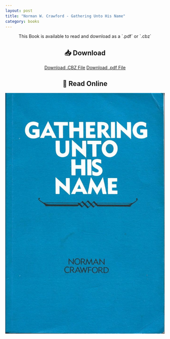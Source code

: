 ```yaml
---
layout: post
title: "Norman W. Crawford - Gathering Unto His Name"
category: books
---
```

<div style="text-align: center;">
This Book is available to read and download as a `.pdf` or `.cbz`

<h2>📥 Download</h2>

<a href="{{ '/assets/books/norman-w-crawford-gathering-unto-his-name.cbz' | relative_url }}" download class="button">Download .CBZ File</a>
<a href="{{ '/assets/books/norman-w-crawford-gathering-unto-his-name.pdf' | relative_url }}" download class="button">Download .pdf File</a>


<h2>📖 Read Online</h2>
<div class="book-pages">
  <!-- Visible Cover Image + Button -->
  <a href="/assets/books/gathering-unto-his-name/page001.jpg" data-lightbox="book" data-title="Page 1">
    <img src="/assets/books/gathering-unto-his-name/page001.jpg" alt="Cover - Page 1" loading="lazy" />
  </a>
  </div>
  <!-- Hidden Lightbox-only Pages -->
  <a href="/assets/books/gathering-unto-his-name/page002.jpg" data-lightbox="book" data-title="Page 2"></a>
  <a href="/assets/books/gathering-unto-his-name/page003.jpg" data-lightbox="book" data-title="Page 3"></a>
  <a href="/assets/books/gathering-unto-his-name/page004.jpg" data-lightbox="book" data-title="Page 4"></a>
  <a href="/assets/books/gathering-unto-his-name/page005.jpg" data-lightbox="book" data-title="Page 5"></a>
  <a href="/assets/books/gathering-unto-his-name/page006.jpg" data-lightbox="book" data-title="Page 6"></a>
  <a href="/assets/books/gathering-unto-his-name/page007.jpg" data-lightbox="book" data-title="Page 7"></a>
  <a href="/assets/books/gathering-unto-his-name/page008.jpg" data-lightbox="book" data-title="Page 8"></a>
  <a href="/assets/books/gathering-unto-his-name/page009.jpg" data-lightbox="book" data-title="Page 9"></a>
  <a href="/assets/books/gathering-unto-his-name/page010.jpg" data-lightbox="book" data-title="Page 10"></a>
  <a href="/assets/books/gathering-unto-his-name/page011.jpg" data-lightbox="book" data-title="Page 11"></a>
  <a href="/assets/books/gathering-unto-his-name/page012.jpg" data-lightbox="book" data-title="Page 12"></a>
  <a href="/assets/books/gathering-unto-his-name/page013.jpg" data-lightbox="book" data-title="Page 13"></a>
  <a href="/assets/books/gathering-unto-his-name/page014.jpg" data-lightbox="book" data-title="Page 14"></a>
  <a href="/assets/books/gathering-unto-his-name/page015.jpg" data-lightbox="book" data-title="Page 15"></a>
  <a href="/assets/books/gathering-unto-his-name/page016.jpg" data-lightbox="book" data-title="Page 16"></a>
  <a href="/assets/books/gathering-unto-his-name/page017.jpg" data-lightbox="book" data-title="Page 17"></a>
  <a href="/assets/books/gathering-unto-his-name/page018.jpg" data-lightbox="book" data-title="Page 18"></a>
  <a href="/assets/books/gathering-unto-his-name/page019.jpg" data-lightbox="book" data-title="Page 19"></a>
  <a href="/assets/books/gathering-unto-his-name/page020.jpg" data-lightbox="book" data-title="Page 20"></a>
  <a href="/assets/books/gathering-unto-his-name/page021.jpg" data-lightbox="book" data-title="Page 21"></a>
  <a href="/assets/books/gathering-unto-his-name/page022.jpg" data-lightbox="book" data-title="Page 22"></a>
  <a href="/assets/books/gathering-unto-his-name/page023.jpg" data-lightbox="book" data-title="Page 23"></a>
  <a href="/assets/books/gathering-unto-his-name/page024.jpg" data-lightbox="book" data-title="Page 24"></a>
  <a href="/assets/books/gathering-unto-his-name/page025.jpg" data-lightbox="book" data-title="Page 25"></a>
  <a href="/assets/books/gathering-unto-his-name/page026.jpg" data-lightbox="book" data-title="Page 26"></a>
  <a href="/assets/books/gathering-unto-his-name/page027.jpg" data-lightbox="book" data-title="Page 27"></a>
  <a href="/assets/books/gathering-unto-his-name/page028.jpg" data-lightbox="book" data-title="Page 28"></a>
  <a href="/assets/books/gathering-unto-his-name/page029.jpg" data-lightbox="book" data-title="Page 29"></a>
  <a href="/assets/books/gathering-unto-his-name/page030.jpg" data-lightbox="book" data-title="Page 30"></a>
  <a href="/assets/books/gathering-unto-his-name/page031.jpg" data-lightbox="book" data-title="Page 31"></a>
  <a href="/assets/books/gathering-unto-his-name/page032.jpg" data-lightbox="book" data-title="Page 32"></a>
  <a href="/assets/books/gathering-unto-his-name/page033.jpg" data-lightbox="book" data-title="Page 33"></a>
  <a href="/assets/books/gathering-unto-his-name/page034.jpg" data-lightbox="book" data-title="Page 34"></a>
  <a href="/assets/books/gathering-unto-his-name/page035.jpg" data-lightbox="book" data-title="Page 35"></a>
  <a href="/assets/books/gathering-unto-his-name/page036.jpg" data-lightbox="book" data-title="Page 36"></a>
  <a href="/assets/books/gathering-unto-his-name/page037.jpg" data-lightbox="book" data-title="Page 37"></a>
  <a href="/assets/books/gathering-unto-his-name/page038.jpg" data-lightbox="book" data-title="Page 38"></a>
  <a href="/assets/books/gathering-unto-his-name/page039.jpg" data-lightbox="book" data-title="Page 39"></a>
  <a href="/assets/books/gathering-unto-his-name/page040.jpg" data-lightbox="book" data-title="Page 40"></a>
  <a href="/assets/books/gathering-unto-his-name/page041.jpg" data-lightbox="book" data-title="Page 41"></a>
  <a href="/assets/books/gathering-unto-his-name/page042.jpg" data-lightbox="book" data-title="Page 42"></a>
  <a href="/assets/books/gathering-unto-his-name/page043.jpg" data-lightbox="book" data-title="Page 43"></a>
  <a href="/assets/books/gathering-unto-his-name/page044.jpg" data-lightbox="book" data-title="Page 44"></a>
  <a href="/assets/books/gathering-unto-his-name/page045.jpg" data-lightbox="book" data-title="Page 45"></a>
  <a href="/assets/books/gathering-unto-his-name/page046.jpg" data-lightbox="book" data-title="Page 46"></a>
  <a href="/assets/books/gathering-unto-his-name/page047.jpg" data-lightbox="book" data-title="Page 47"></a>
  <a href="/assets/books/gathering-unto-his-name/page048.jpg" data-lightbox="book" data-title="Page 48"></a>
  <a href="/assets/books/gathering-unto-his-name/page049.jpg" data-lightbox="book" data-title="Page 49"></a>
  <a href="/assets/books/gathering-unto-his-name/page050.jpg" data-lightbox="book" data-title="Page 50"></a>
  <a href="/assets/books/gathering-unto-his-name/page051.jpg" data-lightbox="book" data-title="Page 51"></a>
  <a href="/assets/books/gathering-unto-his-name/page052.jpg" data-lightbox="book" data-title="Page 52"></a>
  <a href="/assets/books/gathering-unto-his-name/page053.jpg" data-lightbox="book" data-title="Page 53"></a>
  <a href="/assets/books/gathering-unto-his-name/page054.jpg" data-lightbox="book" data-title="Page 54"></a>
  <a href="/assets/books/gathering-unto-his-name/page055.jpg" data-lightbox="book" data-title="Page 55"></a>
  <a href="/assets/books/gathering-unto-his-name/page056.jpg" data-lightbox="book" data-title="Page 56"></a>
  <a href="/assets/books/gathering-unto-his-name/page057.jpg" data-lightbox="book" data-title="Page 57"></a>
  <a href="/assets/books/gathering-unto-his-name/page058.jpg" data-lightbox="book" data-title="Page 58"></a>
  <a href="/assets/books/gathering-unto-his-name/page059.jpg" data-lightbox="book" data-title="Page 59"></a>
  <a href="/assets/books/gathering-unto-his-name/page060.jpg" data-lightbox="book" data-title="Page 60"></a>
  <a href="/assets/books/gathering-unto-his-name/page061.jpg" data-lightbox="book" data-title="Page 61"></a>
  <a href="/assets/books/gathering-unto-his-name/page062.jpg" data-lightbox="book" data-title="Page 62"></a>
  <a href="/assets/books/gathering-unto-his-name/page063.jpg" data-lightbox="book" data-title="Page 63"></a>
  <a href="/assets/books/gathering-unto-his-name/page064.jpg" data-lightbox="book" data-title="Page 64"></a>
  <a href="/assets/books/gathering-unto-his-name/page065.jpg" data-lightbox="book" data-title="Page 65"></a>
  <a href="/assets/books/gathering-unto-his-name/page066.jpg" data-lightbox="book" data-title="Page 66"></a>
  <a href="/assets/books/gathering-unto-his-name/page067.jpg" data-lightbox="book" data-title="Page 67"></a>
  <a href="/assets/books/gathering-unto-his-name/page068.jpg" data-lightbox="book" data-title="Page 68"></a>
  <a href="/assets/books/gathering-unto-his-name/page069.jpg" data-lightbox="book" data-title="Page 69"></a>
  <a href="/assets/books/gathering-unto-his-name/page070.jpg" data-lightbox="book" data-title="Page 70"></a>
  <a href="/assets/books/gathering-unto-his-name/page071.jpg" data-lightbox="book" data-title="Page 71"></a>
  <a href="/assets/books/gathering-unto-his-name/page072.jpg" data-lightbox="book" data-title="Page 72"></a>
  <a href="/assets/books/gathering-unto-his-name/page073.jpg" data-lightbox="book" data-title="Page 73"></a>
  <a href="/assets/books/gathering-unto-his-name/page074.jpg" data-lightbox="book" data-title="Page 74"></a>
  <a href="/assets/books/gathering-unto-his-name/page075.jpg" data-lightbox="book" data-title="Page 75"></a>
  <a href="/assets/books/gathering-unto-his-name/page076.jpg" data-lightbox="book" data-title="Page 76"></a>
  <a href="/assets/books/gathering-unto-his-name/page077.jpg" data-lightbox="book" data-title="Page 77"></a>
  <a href="/assets/books/gathering-unto-his-name/page078.jpg" data-lightbox="book" data-title="Page 78"></a>
  <a href="/assets/books/gathering-unto-his-name/page079.jpg" data-lightbox="book" data-title="Page 79"></a>
  <a href="/assets/books/gathering-unto-his-name/page080.jpg" data-lightbox="book" data-title="Page 80"></a>
  <a href="/assets/books/gathering-unto-his-name/page081.jpg" data-lightbox="book" data-title="Page 81"></a>
  <a href="/assets/books/gathering-unto-his-name/page082.jpg" data-lightbox="book" data-title="Page 82"></a>
  <a href="/assets/books/gathering-unto-his-name/page083.jpg" data-lightbox="book" data-title="Page 83"></a>
  <a href="/assets/books/gathering-unto-his-name/page084.jpg" data-lightbox="book" data-title="Page 84"></a>
  <a href="/assets/books/gathering-unto-his-name/page085.jpg" data-lightbox="book" data-title="Page 85"></a>
  <a href="/assets/books/gathering-unto-his-name/page086.jpg" data-lightbox="book" data-title="Page 86"></a>
  <a href="/assets/books/gathering-unto-his-name/page087.jpg" data-lightbox="book" data-title="Page 87"></a>
  <a href="/assets/books/gathering-unto-his-name/page088.jpg" data-lightbox="book" data-title="Page 88"></a>
  <a href="/assets/books/gathering-unto-his-name/page089.jpg" data-lightbox="book" data-title="Page 89"></a>
  <a href="/assets/books/gathering-unto-his-name/page090.jpg" data-lightbox="book" data-title="Page 90"></a>
  <a href="/assets/books/gathering-unto-his-name/page091.jpg" data-lightbox="book" data-title="Page 91"></a>
  <a href="/assets/books/gathering-unto-his-name/page092.jpg" data-lightbox="book" data-title="Page 92"></a>
  <a href="/assets/books/gathering-unto-his-name/page093.jpg" data-lightbox="book" data-title="Page 93"></a>
  <a href="/assets/books/gathering-unto-his-name/page094.jpg" data-lightbox="book" data-title="Page 94"></a>
  <a href="/assets/books/gathering-unto-his-name/page095.jpg" data-lightbox="book" data-title="Page 95"></a>
  <a href="/assets/books/gathering-unto-his-name/page096.jpg" data-lightbox="book" data-title="Page 96"></a>
  <a href="/assets/books/gathering-unto-his-name/page097.jpg" data-lightbox="book" data-title="Page 97"></a>
  <a href="/assets/books/gathering-unto-his-name/page098.jpg" data-lightbox="book" data-title="Page 98"></a>
  <a href="/assets/books/gathering-unto-his-name/page099.jpg" data-lightbox="book" data-title="Page 99"></a>
  <a href="/assets/books/gathering-unto-his-name/page100.jpg" data-lightbox="book" data-title="Page 100"></a>
  <a href="/assets/books/gathering-unto-his-name/page101.jpg" data-lightbox="book" data-title="Page 101"></a>
  <a href="/assets/books/gathering-unto-his-name/page102.jpg" data-lightbox="book" data-title="Page 102"></a>
  <a href="/assets/books/gathering-unto-his-name/page103.jpg" data-lightbox="book" data-title="Page 103"></a>
  <a href="/assets/books/gathering-unto-his-name/page104.jpg" data-lightbox="book" data-title="Page 104"></a>
  <a href="/assets/books/gathering-unto-his-name/page105.jpg" data-lightbox="book" data-title="Page 105"></a>
  <a href="/assets/books/gathering-unto-his-name/page106.jpg" data-lightbox="book" data-title="Page 106"></a>
  <a href="/assets/books/gathering-unto-his-name/page107.jpg" data-lightbox="book" data-title="Page 107"></a>
  <a href="/assets/books/gathering-unto-his-name/page108.jpg" data-lightbox="book" data-title="Page 108"></a>
  <a href="/assets/books/gathering-unto-his-name/page109.jpg" data-lightbox="book" data-title="Page 109"></a>
  <a href="/assets/books/gathering-unto-his-name/page110.jpg" data-lightbox="book" data-title="Page 110"></a>
  <a href="/assets/books/gathering-unto-his-name/page111.jpg" data-lightbox="book" data-title="Page 111"></a>
  <a href="/assets/books/gathering-unto-his-name/page112.jpg" data-lightbox="book" data-title="Page 112"></a>
  <a href="/assets/books/gathering-unto-his-name/page113.jpg" data-lightbox="book" data-title="Page 113"></a>
  <a href="/assets/books/gathering-unto-his-name/page114.jpg" data-lightbox="book" data-title="Page 114"></a>
  <a href="/assets/books/gathering-unto-his-name/page115.jpg" data-lightbox="book" data-title="Page 115"></a>
  <a href="/assets/books/gathering-unto-his-name/page116.jpg" data-lightbox="book" data-title="Page 116"></a>
  <a href="/assets/books/gathering-unto-his-name/page117.jpg" data-lightbox="book" data-title="Page 117"></a>
  <a href="/assets/books/gathering-unto-his-name/page118.jpg" data-lightbox="book" data-title="Page 118"></a>
  <a href="/assets/books/gathering-unto-his-name/page119.jpg" data-lightbox="book" data-title="Page 119"></a>
  <a href="/assets/books/gathering-unto-his-name/page120.jpg" data-lightbox="book" data-title="Page 120"></a>
  <a href="/assets/books/gathering-unto-his-name/page121.jpg" data-lightbox="book" data-title="Page 121"></a>
  <a href="/assets/books/gathering-unto-his-name/page122.jpg" data-lightbox="book" data-title="Page 122"></a>
  <a href="/assets/books/gathering-unto-his-name/page123.jpg" data-lightbox="book" data-title="Page 123"></a>
  <a href="/assets/books/gathering-unto-his-name/page124.jpg" data-lightbox="book" data-title="Page 124"></a>
  <a href="/assets/books/gathering-unto-his-name/page125.jpg" data-lightbox="book" data-title="Page 125"></a>
  <a href="/assets/books/gathering-unto-his-name/page126.jpg" data-lightbox="book" data-title="Page 126"></a>
  <a href="/assets/books/gathering-unto-his-name/page127.jpg" data-lightbox="book" data-title="Page 127"></a>
  <a href="/assets/books/gathering-unto-his-name/page128.jpg" data-lightbox="book" data-title="Page 128"></a>
  <a href="/assets/books/gathering-unto-his-name/page129.jpg" data-lightbox="book" data-title="Page 129"></a>
  <a href="/assets/books/gathering-unto-his-name/page130.jpg" data-lightbox="book" data-title="Page 130"></a>
  <a href="/assets/books/gathering-unto-his-name/page131.jpg" data-lightbox="book" data-title="Page 131"></a>
  <a href="/assets/books/gathering-unto-his-name/page132.jpg" data-lightbox="book" data-title="Page 132"></a>
  <a href="/assets/books/gathering-unto-his-name/page133.jpg" data-lightbox="book" data-title="Page 133"></a>
  <a href="/assets/books/gathering-unto-his-name/page134.jpg" data-lightbox="book" data-title="Page 134"></a>
  <a href="/assets/books/gathering-unto-his-name/page135.jpg" data-lightbox="book" data-title="Page 135"></a>
  <a href="/assets/books/gathering-unto-his-name/page136.jpg" data-lightbox="book" data-title="Page 136"></a>
  <a href="/assets/books/gathering-unto-his-name/page137.jpg" data-lightbox="book" data-title="Page 137"></a>
  <a href="/assets/books/gathering-unto-his-name/page138.jpg" data-lightbox="book" data-title="Page 138"></a>
  <a href="/assets/books/gathering-unto-his-name/page139.jpg" data-lightbox="book" data-title="Page 139"></a>
  <a href="/assets/books/gathering-unto-his-name/page140.jpg" data-lightbox="book" data-title="Page 140"></a>
  <a href="/assets/books/gathering-unto-his-name/page141.jpg" data-lightbox="book" data-title="Page 141"></a>
  <a href="/assets/books/gathering-unto-his-name/page142.jpg" data-lightbox="book" data-title="Page 142"></a>
  <a href="/assets/books/gathering-unto-his-name/page143.jpg" data-lightbox="book" data-title="Page 143"></a>
  <a href="/assets/books/gathering-unto-his-name/page144.jpg" data-lightbox="book" data-title="Page 144"></a>
  <a href="/assets/books/gathering-unto-his-name/page145.jpg" data-lightbox="book" data-title="Page 145"></a>
  <a href="/assets/books/gathering-unto-his-name/page146.jpg" data-lightbox="book" data-title="Page 146"></a>
  <a href="/assets/books/gathering-unto-his-name/page147.jpg" data-lightbox="book" data-title="Page 147"></a>
  <a href="/assets/books/gathering-unto-his-name/page148.jpg" data-lightbox="book" data-title="Page 148"></a>
  <a href="/assets/books/gathering-unto-his-name/page149.jpg" data-lightbox="book" data-title="Page 149"></a>
  <a href="/assets/books/gathering-unto-his-name/page150.jpg" data-lightbox="book" data-title="Page 150"></a>
  <a href="/assets/books/gathering-unto-his-name/page151.jpg" data-lightbox="book" data-title="Page 151"></a>
  <a href="/assets/books/gathering-unto-his-name/page152.jpg" data-lightbox="book" data-title="Page 152"></a>
  <a href="/assets/books/gathering-unto-his-name/page153.jpg" data-lightbox="book" data-title="Page 153"></a>
  <a href="/assets/books/gathering-unto-his-name/page154.jpg" data-lightbox="book" data-title="Page 154"></a>
  <a href="/assets/books/gathering-unto-his-name/page155.jpg" data-lightbox="book" data-title="Page 155"></a>
  <a href="/assets/books/gathering-unto-his-name/page156.jpg" data-lightbox="book" data-title="Page 156"></a>
  <a href="/assets/books/gathering-unto-his-name/page157.jpg" data-lightbox="book" data-title="Page 157"></a>
  <a href="/assets/books/gathering-unto-his-name/page158.jpg" data-lightbox="book" data-title="Page 158"></a>
  <a href="/assets/books/gathering-unto-his-name/page159.jpg" data-lightbox="book" data-title="Page 159"></a>
  <a href="/assets/books/gathering-unto-his-name/page160.jpg" data-lightbox="book" data-title="Page 160"></a>
  <a href="/assets/books/gathering-unto-his-name/page161.jpg" data-lightbox="book" data-title="Page 161"></a>
  <a href="/assets/books/gathering-unto-his-name/page162.jpg" data-lightbox="book" data-title="Page 162"></a>
  <a href="/assets/books/gathering-unto-his-name/page163.jpg" data-lightbox="book" data-title="Page 163"></a>
  <a href="/assets/books/gathering-unto-his-name/page164.jpg" data-lightbox="book" data-title="Page 164"></a>
  <a href="/assets/books/gathering-unto-his-name/page165.jpg" data-lightbox="book" data-title="Page 165"></a>
  <a href="/assets/books/gathering-unto-his-name/page166.jpg" data-lightbox="book" data-title="Page 166"></a>
  <a href="/assets/books/gathering-unto-his-name/page167.jpg" data-lightbox="book" data-title="Page 167"></a>
  <a href="/assets/books/gathering-unto-his-name/page168.jpg" data-lightbox="book" data-title="Page 168"></a>
  <a href="/assets/books/gathering-unto-his-name/page169.jpg" data-lightbox="book" data-title="Page 169"></a>
  <a href="/assets/books/gathering-unto-his-name/page170.jpg" data-lightbox="book" data-title="Page 170"></a>
  <a href="/assets/books/gathering-unto-his-name/page171.jpg" data-lightbox="book" data-title="Page 171"></a>
  <a href="/assets/books/gathering-unto-his-name/page172.jpg" data-lightbox="book" data-title="Page 172"></a>
  <a href="/assets/books/gathering-unto-his-name/page173.jpg" data-lightbox="book" data-title="Page 173"></a>
  <a href="/assets/books/gathering-unto-his-name/page174.jpg" data-lightbox="book" data-title="Page 174"></a>
  <a href="/assets/books/gathering-unto-his-name/page175.jpg" data-lightbox="book" data-title="Page 175"></a>
  <a href="/assets/books/gathering-unto-his-name/page176.jpg" data-lightbox="book" data-title="Page 176"></a>
  <a href="/assets/books/gathering-unto-his-name/page177.jpg" data-lightbox="book" data-title="Page 177"></a>
  <a href="/assets/books/gathering-unto-his-name/page178.jpg" data-lightbox="book" data-title="Page 178"></a>
  <a href="/assets/books/gathering-unto-his-name/page179.jpg" data-lightbox="book" data-title="Page 179"></a>
  <a href="/assets/books/gathering-unto-his-name/page180.jpg" data-lightbox="book" data-title="Page 180"></a>
  <a href="/assets/books/gathering-unto-his-name/page181.jpg" data-lightbox="book" data-title="Page 181"></a>
  <a href="/assets/books/gathering-unto-his-name/page182.jpg" data-lightbox="book" data-title="Page 182"></a>
  <a href="/assets/books/gathering-unto-his-name/page183.jpg" data-lightbox="book" data-title="Page 183"></a>
  <a href="/assets/books/gathering-unto-his-name/page184.jpg" data-lightbox="book" data-title="Page 184"></a>
  <a href="/assets/books/gathering-unto-his-name/page185.jpg" data-lightbox="book" data-title="Page 185"></a>
  <a href="/assets/books/gathering-unto-his-name/page186.jpg" data-lightbox="book" data-title="Page 186"></a>
  <a href="/assets/books/gathering-unto-his-name/page187.jpg" data-lightbox="book" data-title="Page 187"></a>
  <a href="/assets/books/gathering-unto-his-name/page188.jpg" data-lightbox="book" data-title="Page 188"></a>
  <a href="/assets/books/gathering-unto-his-name/page189.jpg" data-lightbox="book" data-title="Page 189"></a>
  <a href="/assets/books/gathering-unto-his-name/page190.jpg" data-lightbox="book" data-title="Page 190"></a>
  <a href="/assets/books/gathering-unto-his-name/page191.jpg" data-lightbox="book" data-title="Page 191"></a>
  <a href="/assets/books/gathering-unto-his-name/page192.jpg" data-lightbox="book" data-title="Page 192"></a>
  <a href="/assets/books/gathering-unto-his-name/page193.jpg" data-lightbox="book" data-title="Page 193"></a>
  <a href="/assets/books/gathering-unto-his-name/page194.jpg" data-lightbox="book" data-title="Page 194"></a>
  <a href="/assets/books/gathering-unto-his-name/page195.jpg" data-lightbox="book" data-title="Page 195"></a>
  <a href="/assets/books/gathering-unto-his-name/page196.jpg" data-lightbox="book" data-title="Page 196"></a>
  <a href="/assets/books/gathering-unto-his-name/page197.jpg" data-lightbox="book" data-title="Page 197"></a>
  <a href="/assets/books/gathering-unto-his-name/page198.jpg" data-lightbox="book" data-title="Page 198"></a>
  <a href="/assets/books/gathering-unto-his-name/page199.jpg" data-lightbox="book" data-title="Page 199"></a>
  <a href="/assets/books/gathering-unto-his-name/page200.jpg" data-lightbox="book" data-title="Page 200"></a>
  <a href="/assets/books/gathering-unto-his-name/page201.jpg" data-lightbox="book" data-title="Page 201"></a>
  <a href="/assets/books/gathering-unto-his-name/page202.jpg" data-lightbox="book" data-title="Page 202"></a>
  <a href="/assets/books/gathering-unto-his-name/page203.jpg" data-lightbox="book" data-title="Page 203"></a>
  <a href="/assets/books/gathering-unto-his-name/page204.jpg" data-lightbox="book" data-title="Page 204"></a>
  <a href="/assets/books/gathering-unto-his-name/page205.jpg" data-lightbox="book" data-title="Page 205"></a>
  <a href="/assets/books/gathering-unto-his-name/page206.jpg" data-lightbox="book" data-title="Page 206"></a>
  <a href="/assets/books/gathering-unto-his-name/page207.jpg" data-lightbox="book" data-title="Page 207"></a>
  <a href="/assets/books/gathering-unto-his-name/page208.jpg" data-lightbox="book" data-title="Page 208"></a>
  <a href="/assets/books/gathering-unto-his-name/page209.jpg" data-lightbox="book" data-title="Page 209"></a>
  <a href="/assets/books/gathering-unto-his-name/page210.jpg" data-lightbox="book" data-title="Page 210"></a>
  <a href="/assets/books/gathering-unto-his-name/page211.jpg" data-lightbox="book" data-title="Page 211"></a>
  <a href="/assets/books/gathering-unto-his-name/page212.jpg" data-lightbox="book" data-title="Page 212"></a>
  <a href="/assets/books/gathering-unto-his-name/page213.jpg" data-lightbox="book" data-title="Page 213"></a>
  <a href="/assets/books/gathering-unto-his-name/page214.jpg" data-lightbox="book" data-title="Page 214"></a>
  <a href="/assets/books/gathering-unto-his-name/page215.jpg" data-lightbox="book" data-title="Page 215"></a>
  <a href="/assets/books/gathering-unto-his-name/page216.jpg" data-lightbox="book" data-title="Page 216"></a>
  <a href="/assets/books/gathering-unto-his-name/page217.jpg" data-lightbox="book" data-title="Page 217"></a>
  <a href="/assets/books/gathering-unto-his-name/page218.jpg" data-lightbox="book" data-title="Page 218"></a>
  <a href="/assets/books/gathering-unto-his-name/page219.jpg" data-lightbox="book" data-title="Page 219"></a>
  <a href="/assets/books/gathering-unto-his-name/page220.jpg" data-lightbox="book" data-title="Page 220"></a>
  <a href="/assets/books/gathering-unto-his-name/page221.jpg" data-lightbox="book" data-title="Page 221"></a>
  <a href="/assets/books/gathering-unto-his-name/page222.jpg" data-lightbox="book" data-title="Page 222"></a>
  <a href="/assets/books/gathering-unto-his-name/page223.jpg" data-lightbox="book" data-title="Page 223"></a>
  <a href="/assets/books/gathering-unto-his-name/page224.jpg" data-lightbox="book" data-title="Page 224"></a>
  <a href="/assets/books/gathering-unto-his-name/page225.jpg" data-lightbox="book" data-title="Page 225"></a>
  <a href="/assets/books/gathering-unto-his-name/page226.jpg" data-lightbox="book" data-title="Page 226"></a>
  <a href="/assets/books/gathering-unto-his-name/page227.jpg" data-lightbox="book" data-title="Page 227"></a>
  <a href="/assets/books/gathering-unto-his-name/page228.jpg" data-lightbox="book" data-title="Page 228"></a>
  <a href="/assets/books/gathering-unto-his-name/page229.jpg" data-lightbox="book" data-title="Page 229"></a>
  <a href="/assets/books/gathering-unto-his-name/page230.jpg" data-lightbox="book" data-title="Page 230"></a>
  <a href="/assets/books/gathering-unto-his-name/page231.jpg" data-lightbox="book" data-title="Page 231"></a>
  <a href="/assets/books/gathering-unto-his-name/page232.jpg" data-lightbox="book" data-title="Page 232"></a>
  <a href="/assets/books/gathering-unto-his-name/page233.jpg" data-lightbox="book" data-title="Page 233"></a>
  <a href="/assets/books/gathering-unto-his-name/page234.jpg" data-lightbox="book" data-title="Page 234"></a>
  <a href="/assets/books/gathering-unto-his-name/page235.jpg" data-lightbox="book" data-title="Page 235"></a>
  <a href="/assets/books/gathering-unto-his-name/page236.jpg" data-lightbox="book" data-title="Page 236"></a>
  <a href="/assets/books/gathering-unto-his-name/page237.jpg" data-lightbox="book" data-title="Page 237"></a>
  <a href="/assets/books/gathering-unto-his-name/page238.jpg" data-lightbox="book" data-title="Page 238"></a>
  <a href="/assets/books/gathering-unto-his-name/page239.jpg" data-lightbox="book" data-title="Page 239"></a>
  <a href="/assets/books/gathering-unto-his-name/page240.jpg" data-lightbox="book" data-title="Page 240"></a>
  <a href="/assets/books/gathering-unto-his-name/page241.jpg" data-lightbox="book" data-title="Page 241"></a>
  <a href="/assets/books/gathering-unto-his-name/page242.jpg" data-lightbox="book" data-title="Page 242"></a>
  <a href="/assets/books/gathering-unto-his-name/page243.jpg" data-lightbox="book" data-title="Page 243"></a>
  <a href="/assets/books/gathering-unto-his-name/page244.jpg" data-lightbox="book" data-title="Page 244"></a>
  <a href="/assets/books/gathering-unto-his-name/page245.jpg" data-lightbox="book" data-title="Page 245"></a>
  <a href="/assets/books/gathering-unto-his-name/page246.jpg" data-lightbox="book" data-title="Page 246"></a>
  <a href="/assets/books/gathering-unto-his-name/page247.jpg" data-lightbox="book" data-title="Page 247"></a>
  <a href="/assets/books/gathering-unto-his-name/page248.jpg" data-lightbox="book" data-title="Page 248"></a>
  <a href="/assets/books/gathering-unto-his-name/page249.jpg" data-lightbox="book" data-title="Page 249"></a>
  <a href="/assets/books/gathering-unto-his-name/page250.jpg" data-lightbox="book" data-title="Page 250"></a>
  <a href="/assets/books/gathering-unto-his-name/page251.jpg" data-lightbox="book" data-title="Page 251"></a>
  <a href="/assets/books/gathering-unto-his-name/page252.jpg" data-lightbox="book" data-title="Page 252"></a>
  <a href="/assets/books/gathering-unto-his-name/page253.jpg" data-lightbox="book" data-title="Page 253"></a>
  <a href="/assets/books/gathering-unto-his-name/page254.jpg" data-lightbox="book" data-title="Page 254"></a>
  <a href="/assets/books/gathering-unto-his-name/page255.jpg" data-lightbox="book" data-title="Page 255"></a>
  <a href="/assets/books/gathering-unto-his-name/page256.jpg" data-lightbox="book" data-title="Page 256"></a>
  <a href="/assets/books/gathering-unto-his-name/page257.jpg" data-lightbox="book" data-title="Page 257"></a>
  <a href="/assets/books/gathering-unto-his-name/page258.jpg" data-lightbox="book" data-title="Page 258"></a>
</div>

